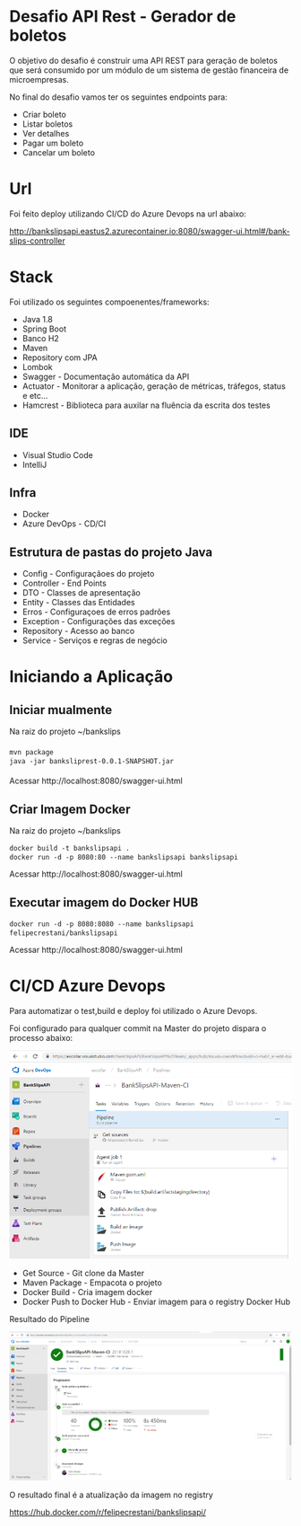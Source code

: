 
# Desafio API Rest - Gerador de boletos

O objetivo do desafio é construir uma API REST para geração de boletos que será consumido por  um módulo de um sistema de gestão financeira de microempresas.

No final do desafio vamos ter os seguintes endpoints para:  
- Criar boleto   
- Listar boletos  
- Ver detalhes  
- Pagar um boleto  
- Cancelar um boleto

# Url

Foi feito deploy utilizando CI/CD do Azure Devops na url abaixo:

http://bankslipsapi.eastus2.azurecontainer.io:8080/swagger-ui.html#/bank-slips-controller

# Stack

Foi utilizado os seguintes compoenentes/frameworks:

- Java 1.8
- Spring Boot
- Banco H2
- Maven
- Repository com JPA
- Lombok
- Swagger - Documentação automática da API
- Actuator - Monitorar a aplicação, geração de métricas, tráfegos, status e etc...
- Hamcrest - Biblioteca para auxilar na fluência da escrita dos testes

## IDE

- Visual Studio Code
- IntelliJ

## Infra
- Docker
- Azure DevOps - CD/CI


## Estrutura de pastas do projeto Java

- Config - Configuraçãoes do projeto
- Controller - End Points
- DTO - Classes de apresentação
- Entity - Classes das Entidades
- Erros - Configuraçoes de erros padrões
- Exception - Configurações das exceções
- Repository - Acesso ao banco
- Service - Serviços e regras de negócio

# Iniciando a Aplicação

## Iniciar mualmente

Na raiz do projeto ~/bankslips

####
    mvn package
    java -jar banksliprest-0.0.1-SNAPSHOT.jar
####

Acessar http://localhost:8080/swagger-ui.html

## Criar Imagem Docker

Na raiz do projeto ~/bankslips


    docker build -t bankslipsapi .
    docker run -d -p 8080:80 --name bankslipsapi bankslipsapi


Acessar http://localhost:8080/swagger-ui.html

## Executar imagem do Docker HUB

    docker run -d -p 8080:8080 --name bankslipsapi felipecrestani/bankslipsapi


Acessar http://localhost:8080/swagger-ui.html

# CI/CD Azure Devops

Para automatizar o test,build e deploy foi utilizado o Azure Devops.

Foi configurado para qualquer commit na Master do projeto dispara o processo abaixo:

![Processo de Build](https://github.com/felipecrestani/BankSlips/blob/master/assets/Test%20Build%20Docker%20Push.png?raw=true)

- Get Source - Git clone da Master
- Maven Package - Empacota o projeto
- Docker Build - Cria imagem docker
- Docker Push to Docker Hub - Enviar  imagem para o registry Docker Hub

Resultado do Pipeline

![Resultado do Pipeline](https://github.com/felipecrestani/BankSlips/blob/master/assets/CDCI.png?raw=true)

O resultado final é a atualização da imagem no registry 

https://hub.docker.com/r/felipecrestani/bankslipsapi/


 




